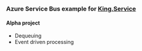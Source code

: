 ### Azure Service Bus example for [King.Service](https://github.com/jefking/King.Service)
#### Alpha project
- Dequeuing
- Event driven processing
